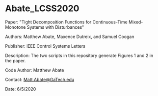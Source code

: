 # Abate_LCSS2020

Paper: "Tight Decomposition Functions for Continuous-Time Mixed-Monotone Systems with Disturbances"

Authors: Matthew Abate, Maxence Dutreix, and Samuel Coogan

Publisher: IEEE Control Systems Letters

Description: The two scripts in this repository generate Figures 1 and 2 in the paper.

Code Author: Matthew Abate

Contact: Matt.Abate@GaTech.edu

Date: 6/5/2020
